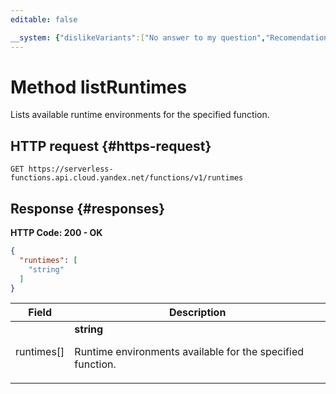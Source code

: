 ```yaml
---
editable: false

__system: {"dislikeVariants":["No answer to my question","Recomendations didn't help","The content doesn't match title","Other"]}
---
```



# Method listRuntimes
Lists available runtime environments for the specified function.
 

 
## HTTP request {#https-request}
```
GET https://serverless-functions.api.cloud.yandex.net/functions/v1/runtimes
```
 
## Response {#responses}
**HTTP Code: 200 - OK**

```json 
{
  "runtimes": [
    "string"
  ]
}
```

 
Field | Description
--- | ---
runtimes[] | **string**<br><p>Runtime environments available for the specified function.</p> 